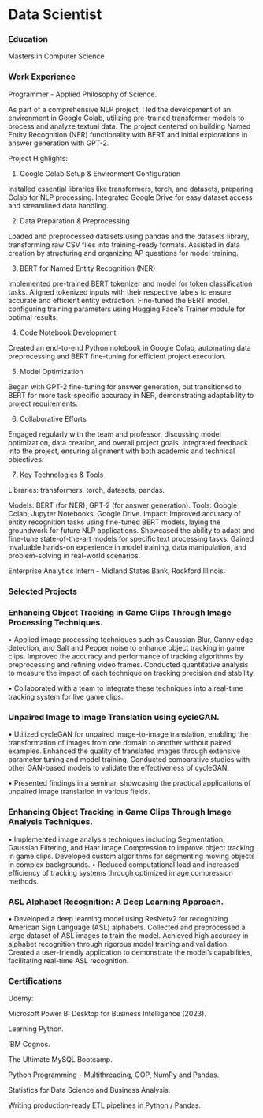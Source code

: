# Data Scientist

### Education
Masters in Computer Science

### Work Experience
Programmer - Applied Philosophy of Science.

As part of a comprehensive NLP project, I led the development of an environment in Google Colab, utilizing pre-trained transformer models to process and analyze textual data. The project centered on building Named Entity Recognition (NER) functionality with BERT and initial explorations in answer generation with GPT-2.
    
 Project Highlights:
    
1. Google Colab Setup & Environment Configuration
    
Installed essential libraries like transformers, torch, and datasets, preparing Colab for NLP processing.
    Integrated Google Drive for easy dataset access and streamlined data handling.
   
2. Data Preparation & Preprocessing
    
 Loaded and preprocessed datasets using pandas and the datasets library, transforming raw CSV files into training-ready formats.
    Assisted in data creation by structuring and organizing AP questions for model training.
    
3. BERT for Named Entity Recognition (NER)
    
 Implemented pre-trained BERT tokenizer and model for token classification tasks.
    Aligned tokenized inputs with their respective labels to ensure accurate and efficient entity extraction.
    Fine-tuned the BERT model, configuring training parameters using Hugging Face's Trainer module for optimal results.

4. Code Notebook Development
    
Created an end-to-end Python notebook in Google Colab, automating data preprocessing and BERT fine-tuning for efficient project execution.
    
5. Model Optimization
    
Began with GPT-2 fine-tuning for answer generation, but transitioned to BERT for more task-specific accuracy in NER, demonstrating adaptability to project requirements.
    
6. Collaborative Efforts
    
 Engaged regularly with the team and professor, discussing model optimization, data creation, and overall project goals.
    Integrated feedback into the project, ensuring alignment with both academic and technical objectives.

 7. Key Technologies & Tools
    
Libraries: transformers, torch, datasets, pandas.

 Models:
 BERT (for NER), GPT-2 (for answer generation).
 Tools:
 Google Colab, Jupyter Notebooks, Google Drive.
 Impact:
 Improved accuracy of entity recognition tasks using fine-tuned BERT models, laying the groundwork for future NLP applications.
 Showcased the ability to adapt and fine-tune state-of-the-art models for specific text processing tasks.
 Gained invaluable hands-on experience in model training, data manipulation, and problem-solving in real-world scenarios.

    
Enterprise Analytics Intern - Midland States Bank, Rockford Illinois.
  

### Selected Projects
### Enhancing Object Tracking in Game Clips Through Image Processing Techniques.

  •	Applied image processing techniques such as Gaussian Blur, Canny edge detection, and Salt and Pepper noise to enhance object tracking in game clips. Improved the accuracy and performance of tracking algorithms by preprocessing and refining video frames. Conducted quantitative analysis to measure the impact of each technique on tracking precision and stability. 
  
  • Collaborated with a team to integrate these techniques into a real-time tracking system for live game clips.



### Unpaired Image to Image Translation using cycleGAN.

  •	Utilized cycleGAN for unpaired image-to-image translation, enabling the transformation of images from one domain to another without paired examples. Enhanced the quality of translated images through extensive parameter tuning and model training. Conducted comparative studies with other GAN-based models to validate the effectiveness of cycleGAN. 
  
  •	Presented findings in a seminar, showcasing the practical applications of unpaired image translation in various fields.



### Enhancing Object Tracking in Game Clips Through Image Analysis Techniques.

  •	Implemented image analysis techniques including Segmentation, Gaussian Filtering, and Haar Image Compression to improve object tracking in game clips. Developed custom algorithms for segmenting moving objects in complex backgrounds.
  •	Reduced computational load and increased efficiency of tracking systems through optimized image compression methods.



### ASL Alphabet Recognition: A Deep Learning Approach.

  •	Developed a deep learning model using ResNetv2 for recognizing American Sign Language (ASL) alphabets. Collected and preprocessed a large dataset of ASL images to train the model. Achieved high accuracy in alphabet recognition through rigorous model training and validation. Created a user-friendly application to demonstrate the model’s capabilities, facilitating real-time ASL recognition.


### Certifications
  Udemy:


 Microsoft Power BI Desktop for Business Intelligence (2023).

 Learning Python.

 IBM Cognos.

 The Ultimate MySQL Bootcamp.

 Python Programming - Multithreading, OOP, NumPy and Pandas.

 Statistics for Data Science and Business Analysis.

 Writing production-ready ETL pipelines in Python / Pandas.





